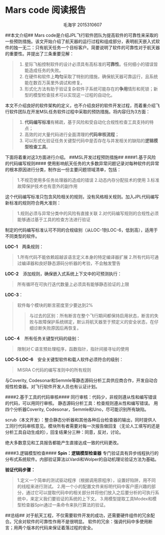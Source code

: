 Mars code 阅读报告
============

<center>毛海宇 2015310607 </center>

##本文介绍##
Mars code是介绍JPL飞行软件团队为提高软件的可靠性来采取的一些预防措施。该文开始介绍了航天器的运行过程和组成部分，表明航天嵌入式软件的独一无二：只有航天任务一个目标客户。简要说明了软件的可靠性对于航天器的重要性。并提出了三条重要见解：
>1. 星际飞船控制软件的设计必须具有高标准的**可靠性**。任何细小的错误皆能造成任务的失败。
>2. 在硬件和软件上**均匀**采取了特别的措施，确保航天器可靠运行，且系统能在数百万英里外调试和修复。
>3. 形式化方法有助于验证复杂软件子系统可能存在的**争用**情形和死锁；新型的模型检查技术可以实现这一过程的自动化。

本文不介绍良好的软件架构的定义，也不介绍良好的软件开发过程，而着重介绍飞行软件团队在开发MSL任务软件过程中采取的预防措施。将内容归为3方面：

> 1. **代码编写标准**有稀疏，基于风险和受自动化合规性检查工具支持的特点；
> 2. 高效的对大量代码进行全面清理的**代码审核流程**；
> 3. 可以形式化验证任务关键型代码中是否存在与并发相关的缺陷的**逻辑模型检查工具**。

下面将着重对这3方面进行介绍。
##MSL开发过程预防措施##
####1.基于风险的代码编写规则####
 使用影响航天任务的大多数异常问题记录对每种软件的异常的根本原因进行分类，制作出一份主要问题领域清单，包括：
>1.不规范使用多任务处理器的造成的错误
>2.动态内存分配技术的使用
>3.标准故障保护技术也有意外的副作用

这个代码编写标准只包含风险相关的规则，没有风格相关规则。加入JPL代码编写新标准的规则符合两大准则：
>1.规则必须与异常分类中的风险有直接关联
>2.对代码编写规则的合规性必须能够通过基于工具的检查方法进行验证

制定的代码编写标准认可不同的合规级别（从LOC-1到LOC-6，低到高），适用于不同类型的软件。

**LOC-1**　两条规则：
>1.所有代码不能依赖超越该语言定义本身的特定编译器扩展
>2.所有代码可通过编译器和良好静态源码分析器的考验，不会触发警告

**LOC-2**　添加规则，确保嵌入式系统上下文中的可预测执行：
>所有循环在可执行迭代数量上必须具有能够静态验证的上限

**LOC-3**：
>软件每个模块的断言密度至少要达到2%
>>与过去的区别：所有断言在整个飞行期间都保持启用状态，断言的失败与故障保护系统绑定，默认将航天器至于预定义的安全状态，在仔细诊断失败原因后再恢复。

**LOC-４**　所有任务关键型代码的级别：
>限制对Ｃ语言预处理程序，函数指针，指针间接寻址的使用

**LOC-5  LOC-6**　安全关键型软件和载人软件必须符合的级别：
>MISRA C代码的编写准则中的所有规则

与Coverity, Codesonar和Semmle等静态源码分析工具供应商合作，开发自动合规性检查器。对飞行软件开发人员也有认证计划。

####2.基于工具的代码审核####
同行审核：代码少，非规则遵从性和编写错误的代码，可以用同行审核。
静态源码分析工具：检查规则遵从性和编写错误。
用四个分析器Coverity, Codesonar，Semmle和Uno，尽可能识别所有缺陷。

scrub（本文开发）：整合静态分析器和其他各种后台检查器的输出，同时提供人工同行代码审核意见。模块所有者需要对每一次报告做回复（无论人工填写的还是分析工具自动生成的），回复结果分三种：同意，反对，讨论。

绝大多数意见和工具报告都能产生直接达成一致的代码更改。


####3.逻辑模型检查####
**Spin：逻辑模型检查器**
专门验证具有异步线程执行的分布式系统软件。内部验证算法以Vardi和Wolper的自动机理论验证方法为基础。

**验证代码步骤：**
>1.定义一个简单的测试驱动程序（根据调用原程序），设置好陷阱，用不同的线程来进行测试。
>2.用一个小的配置文件来标明代码中客户感兴趣的部分，通过它可以提取代码中的相关部分并将他们放入之后要分析的可执行系统中，来定义我们要验证的系统的上下文。
>3.用模型提取工具Modex和模型检查器Spin通过一条命令来执行算法的验证。

##总结##
对于航天工程，不仅需要软件开发的成功，还需要硬件组件的冗余配合。冗余对软件的可靠性作用不是很明显。
软件的冗余：强调代码中多使用断言；用两个版本的代码来保证着落过程的安全。

